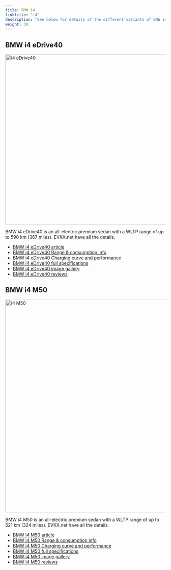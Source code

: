 ```yaml
---
title: BMW i4
linktitle: "i4"
description: "See below for details of the different variants of BMW i4"
weight: 30
---
```

## BMW i4 eDrive40

<a href="/models/bmw/i4/i4_edrive40/"><img src="https://media.evkx.net/multimedia/models/bmw/i4/i4_edrive40/main_1_st.jpg" width="800" height="533" alt="i4 eDrive40" ></a>

BMW i4 eDrive40 is an all-electric premium sedan with a WLTP range of up to 590 km (367 miles). EVKX.net have all the details. 

- [BMW i4 eDrive40 article](/models/bmw/i4/i4_edrive40/)
- [BMW i4 eDrive40 Range & consumption info](/models/bmw/i4/i4_edrive40//rangeandconsumption)
- [BMW i4 eDrive40 Charging curve and performance](/models/bmw/i4/i4_edrive40//chargingcurve)
- [BMW i4 eDrive40 full specifications](/models/bmw/i4/i4_edrive40//specifications)
- [BMW i4 eDrive40 image gallery](/models/bmw/i4/i4_edrive40//gallery)
- [BMW i4 eDrive40 reviews](/models/bmw/i4/i4_edrive40//reviews)

## BMW i4 M50

<a href="/models/bmw/i4/i4_m50/"><img src="https://media.evkx.net/multimedia/models/bmw/i4/i4_m50/main_1_st.jpg" width="800" height="667" alt="i4 M50" ></a>

BMW i4 M50 is an all-electric premium sedan with a WLTP range of up to 521 km (324 miles). EVKX.net have all the details. 

- [BMW i4 M50 article](/models/bmw/i4/i4_m50/)
- [BMW i4 M50 Range & consumption info](/models/bmw/i4/i4_m50//rangeandconsumption)
- [BMW i4 M50 Charging curve and performance](/models/bmw/i4/i4_m50//chargingcurve)
- [BMW i4 M50 full specifications](/models/bmw/i4/i4_m50//specifications)
- [BMW i4 M50 image gallery](/models/bmw/i4/i4_m50//gallery)
- [BMW i4 M50 reviews](/models/bmw/i4/i4_m50//reviews)


